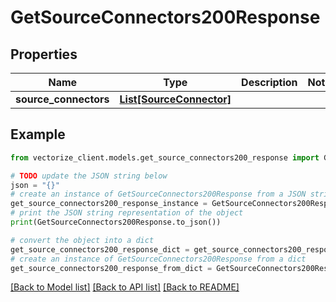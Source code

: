 # GetSourceConnectors200Response


## Properties

Name | Type | Description | Notes
------------ | ------------- | ------------- | -------------
**source_connectors** | [**List[SourceConnector]**](SourceConnector.md) |  | 

## Example

```python
from vectorize_client.models.get_source_connectors200_response import GetSourceConnectors200Response

# TODO update the JSON string below
json = "{}"
# create an instance of GetSourceConnectors200Response from a JSON string
get_source_connectors200_response_instance = GetSourceConnectors200Response.from_json(json)
# print the JSON string representation of the object
print(GetSourceConnectors200Response.to_json())

# convert the object into a dict
get_source_connectors200_response_dict = get_source_connectors200_response_instance.to_dict()
# create an instance of GetSourceConnectors200Response from a dict
get_source_connectors200_response_from_dict = GetSourceConnectors200Response.from_dict(get_source_connectors200_response_dict)
```
[[Back to Model list]](../README.md#documentation-for-models) [[Back to API list]](../README.md#documentation-for-api-endpoints) [[Back to README]](../README.md)


